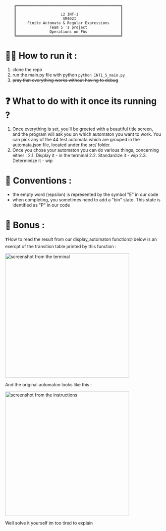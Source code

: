 ```
    ╔═══════════════════════════════════════════════╗
    ║                                               ║
    ║                    L2 INT-1                   ║
    ║                     SM402I                    ║
    ║     Finite Automata & Regular Expressions     ║
    ║               Team 5 's project               ║
    ║               Operations on FAs               ║
    ╚═══════════════════════════════════════════════╝
```
# 👨‍💻 How to run it : 
1. clone the repo
2. run the main.py file with python ```python INT1_5_main.py ```
3. ~~pray that everything works without having to debug~~
   
# ❓ What to do with it once its running ? 
1. Once everything is set, you'll be greeted with a beautiful title screen, and the program will ask you
on which automaton you want to work. You can pick any of the 44 test automata which are grouped in the 
automata.json file, located under the src/ folder. 
2. Once you chose your automaton you can do various things, concerning either :
   2.1. Display it - in the terminal 
   2.2. Standardize it - wip
   2.3. Determinize it - wip



# 📜 Conventions : 

- the empty word (\epsilon) is represented by the symbol "E" in our code
- when completing, you sometimes need to add a "bin" state. This state is identified as "P" in our code

# 🎁 Bonus : 

❓How to read the result from our display_automaton function🤓
below is an exercpt of the transition table printed by this function : 

<img src="https://github.com/hickatheworld/SM402I-Project/assets/90071735/eb3d1b90-a48e-4b0d-a6cd-33e3c6ef7695" alt="screenshot from the terminal" width="400"/>

And the original automaton looks like this : 

<img src="https://github.com/hickatheworld/SM402I-Project/assets/90071735/039b700b-cbc7-4a6c-85c4-6d98b6dfb91c" alt="screenshot from the instructions" width="400"/>

Well solve it yourself im too tired to explain
